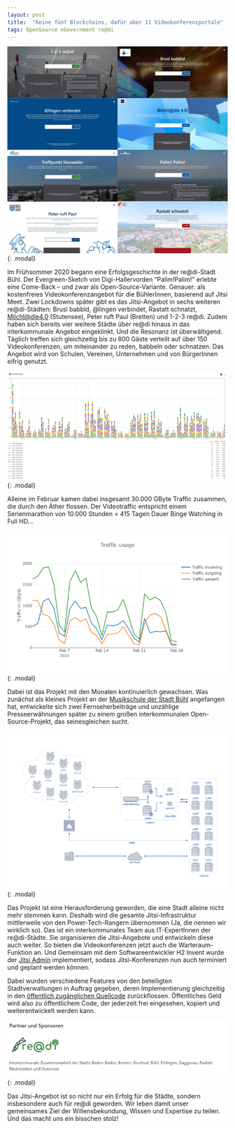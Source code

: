 ```yaml
---
layout: post
title:  "Keine fünf Blockchains, dafür aber 11 Videokonferenzportale"
tags: OpenSource eGovernment re@di
---
```

![Jitsi Collage](/assets/images/jitsi-collage.jpg){: .modal}  

Im Frühsommer 2020 begann eine Erfolgsgeschichte in der re@di-Stadt Bühl. Der
Evergreen-Sketch von Digi-Hallervorden “Palim!Palim!” erlebte eine Come-Back –
und zwar als Open-Source-Variante. Genauer: als kostenfreies
Videokonferenzangebot für die BühlerInnen, basierend auf Jitsi Meet. Zwei
Lockdowns später gibt es das Jitsi-Angebot in sechs weiteren re@di-Städten:
Brusl babbld, @lingen verbindet, Rastatt schnatzt, Milchl@dle4.0 (Stutensee), 
Peter ruft Paul (Bretten) und 1-2-3 re@di. Zudem haben sich bereits vier 
weitere Städte über re@di hinaus in das interkommunale Angebot eingeklinkt. 
Und die Resonanz ist überwältigend. Täglich treffen sich gleichzeitig bis zu 
800 Gäste verteilt auf über 150 Videokonferenzen, um miteinander zu reden, 
babbeln oder schnatzen. Das Angebot wird von Schulen, Vereinen, Unternehmen 
und von BürgerInnen eifrig genutzt.

![Jitsi Usage](/assets/images/jitsi-usage.png){: .modal}  

Alleine im Februar kamen dabei insgesamt 30.000 GByte Traffic zusammen, die 
durch den Äther flossen. Der Videotraffic entspricht einem Serienmarathon von 
10.000 Stunden = 415 Tagen Dauer Binge Watching in Full HD…

![Jitsi Traffic](/assets/images/jitsi-traffic.png){: .modal}  

Dabei ist das Projekt mit den Monaten kontinuierlich gewachsen. Was zunächst 
als kleines Projekt an der [Musikschule der Stadt Bühl](
https://www.musikschule-buehl.de/) angefangen hat, entwickelte sich zwei 
Fernseherbeiträge und unzählige Presseerwähnungen später zu einem großen 
interkommunalen Open-Source-Projekt, das seinesgleichen sucht.

![Jitsi How it's going](/assets/images/jitsi-how-its-going.png){: .modal}  

Das Projekt ist eine Herausforderung geworden, die eine Stadt alleine nicht 
mehr stemmen kann. Deshalb wird die gesamte Jitsi-Infrastruktur mittlerweile 
von den Power-Tech-Rangern übernommen (Ja, die nennen wir wirklich so). Das ist 
ein interkommunales Team aus IT-ExpertInnen der re@di-Städte. Sie organisieren 
die Jitsi-Angebote und entwickeln diese auch weiter. So bieten die 
Videokonferenzen jetzt auch die Warteraum-Funktion an. Und Gemeinsam mit dem 
Softwareentwickler H2 Invent wurde der [Jitsi Admin](https://jitsi-admin.de) 
implementiert, sodass Jitsi-Konferenzen nun auch terminiert und geplant werden 
können.

Dabei wurden verschiedene Features von den beteiligten Stadtverwaltungen in 
Auftrag gegeben, deren Implementierung gleichzeitig in den 
[öffentlich zugänglichen Quellcode](https://github.com/H2-invent/jitsi-admin) 
zurückflossen. Öffentliches Geld wird also zu öffentlichem Code, der jederzeit 
frei eingesehen, kopiert und weiterentwickelt werden kann.

![Jitsi Partners](/assets/images/jitsi-partners.png){: .modal}  

Das Jitsi-Angebot ist so nicht nur ein Erfolg für die Städte, sondern 
insbesondere auch für re@di geworden. Wir leben damit unser gemeinsames Ziel 
der Willensbekundung, Wissen und Expertise zu teilen. Und das macht uns ein 
bisschen stolz!